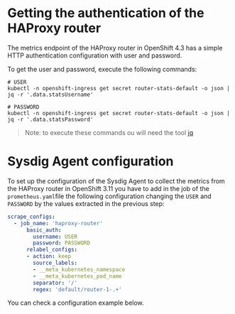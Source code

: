 # Getting the authentication of the HAProxy router
The metrics endpoint of the HAProxy router in OpenShift 4.3 has a simple HTTP authentication configuration with user and password.

To get the user and password, execute the following commands: 
```
# USER
kubectl -n openshift-ingress get secret router-stats-default -o json | jq -r '.data.statsUsername'

# PASSWORD
kubectl -n openshift-ingress get secret router-stats-default -o json | jq -r '.data.statsPassword'
```

>Note: to execute these commands ou will need the tool [jq](https://stedolan.github.io/jq/)

# Sysdig Agent configuration
To set up the configuration of the Sysdig Agent to collect the metrics from the HAProxy router in OpenShift 3.11 you have to add in the job of the `prometheus.yaml`file the following configuration changing the `USER` and `PASSWORD` by the values extracted in the previous step:
```yaml
scrape_configs:
  - job_name: 'haproxy-router'
      basic_auth:
        username: USER
        password: PASSWORD
      relabel_configs:
      - action: keep
        source_labels:
        - __meta_kubernetes_namespace
        - __meta_kubernetes_pod_name
        separator: '/'
        regex: 'default/router-1-.+'
```
You can check a configuration example below. 
